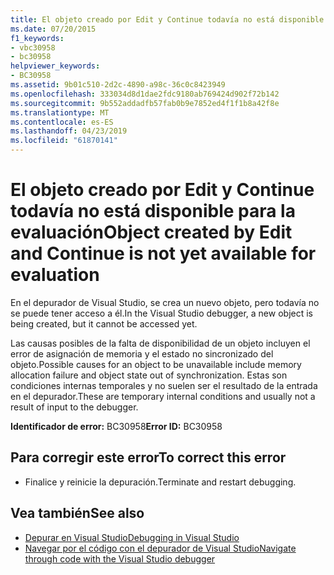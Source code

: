 ```yaml
---
title: El objeto creado por Edit y Continue todavía no está disponible para la evaluación
ms.date: 07/20/2015
f1_keywords:
- vbc30958
- bc30958
helpviewer_keywords:
- BC30958
ms.assetid: 9b01c510-2d2c-4890-a98c-36c0c8423949
ms.openlocfilehash: 333034d8d1dae2fdc9180ab769424d902f72b142
ms.sourcegitcommit: 9b552addadfb57fab0b9e7852ed4f1f1b8a42f8e
ms.translationtype: MT
ms.contentlocale: es-ES
ms.lasthandoff: 04/23/2019
ms.locfileid: "61870141"
---
```

# <a name="object-created-by-edit-and-continue-is-not-yet-available-for-evaluation"></a><span data-ttu-id="f5452-102">El objeto creado por Edit y Continue todavía no está disponible para la evaluación</span><span class="sxs-lookup"><span data-stu-id="f5452-102">Object created by Edit and Continue is not yet available for evaluation</span></span>
<span data-ttu-id="f5452-103">En el depurador de Visual Studio, se crea un nuevo objeto, pero todavía no se puede tener acceso a él.</span><span class="sxs-lookup"><span data-stu-id="f5452-103">In the Visual Studio debugger, a new object is being created, but it cannot be accessed yet.</span></span>  
  
 <span data-ttu-id="f5452-104">Las causas posibles de la falta de disponibilidad de un objeto incluyen el error de asignación de memoria y el estado no sincronizado del objeto.</span><span class="sxs-lookup"><span data-stu-id="f5452-104">Possible causes for an object to be unavailable include memory allocation failure and object state out of synchronization.</span></span> <span data-ttu-id="f5452-105">Estas son condiciones internas temporales y no suelen ser el resultado de la entrada en el depurador.</span><span class="sxs-lookup"><span data-stu-id="f5452-105">These are temporary internal conditions and usually not a result of input to the debugger.</span></span>  
  
 <span data-ttu-id="f5452-106">**Identificador de error:** BC30958</span><span class="sxs-lookup"><span data-stu-id="f5452-106">**Error ID:** BC30958</span></span>  
  
## <a name="to-correct-this-error"></a><span data-ttu-id="f5452-107">Para corregir este error</span><span class="sxs-lookup"><span data-stu-id="f5452-107">To correct this error</span></span>  
  
-   <span data-ttu-id="f5452-108">Finalice y reinicie la depuración.</span><span class="sxs-lookup"><span data-stu-id="f5452-108">Terminate and restart debugging.</span></span>  
  
## <a name="see-also"></a><span data-ttu-id="f5452-109">Vea también</span><span class="sxs-lookup"><span data-stu-id="f5452-109">See also</span></span>

- [<span data-ttu-id="f5452-110">Depurar en Visual Studio</span><span class="sxs-lookup"><span data-stu-id="f5452-110">Debugging in Visual Studio</span></span>](/visualstudio/debugger/debugging-in-visual-studio)
- [<span data-ttu-id="f5452-111">Navegar por el código con el depurador de Visual Studio</span><span class="sxs-lookup"><span data-stu-id="f5452-111">Navigate through code with the Visual Studio debugger</span></span>](/visualstudio/debugger/navigating-through-code-with-the-debugger)
